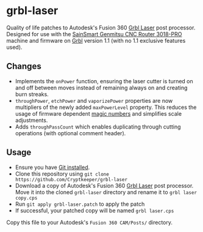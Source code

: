 # grbl-laser
Quality of life patches to Autodesk's Fusion 360 [Grbl Laser](https://cam.autodesk.com/hsmposts?p=grbl_laser) post processor. Designed for use with the [SainSmart Genmitsu CNC Router 3018-PRO](https://www.sainsmart.com/collections/genmitsu-cnc/products/sainsmart-genmitsu-cnc-router-3018-pro-diy-kit) machine and firmware on [Grbl](https://github.com/gnea/grbl/wiki) version 1.1 (with no 1.1 exclusive features used).

## Changes
- Implements the `onPower` function, ensuring the laser cutter is turned on and off between moves instead of remaining always on and creating burn streaks.
- `throughPower`, `etchPower` and `vaporizePower` properties are now multipliers of the newly added `maxPowerLevel` property. This reduces the usage of firmware dependent [magic numbers](https://en.wikipedia.org/wiki/Magic_number_(programming)) and simplifies scale adjustments.
- Adds `throughPassCount` which enables duplicating through cutting operations (with optional comment header).

## Usage
- Ensure you have [Git installed](https://git-scm.com/book/en/v2/Getting-Started-Installing-Git).
- Clone this repository using `git clone https://github.com/Cryptkeeper/grbl-laser`
- Download a copy of Autodesk's Fusion 360 [Grbl Laser](https://cam.autodesk.com/hsmposts?p=grbl_laser) post processor. Move it into the cloned `grbl-laser` directory and rename it to `grbl laser copy.cps`
- Run `git apply grbl-laser.patch` to apply the patch
- If successful, your patched copy will be named `grbl laser.cps`

Copy this file to your Autodesk's `Fusion 360 CAM/Posts/` directory.

